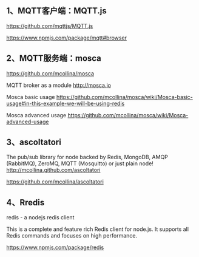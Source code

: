 ## 1、MQTT客户端：MQTT.js
https://github.com/mqttjs/MQTT.js

https://www.npmjs.com/package/mqtt#browser

## 2、MQTT服务端：mosca
https://github.com/mcollina/mosca

MQTT broker as a module http://mosca.io

Mosca basic usage
https://github.com/mcollina/mosca/wiki/Mosca-basic-usage#in-this-example-we-will-be-using-redis

Mosca advanced usage
https://github.com/mcollina/mosca/wiki/Mosca-advanced-usage


## 3、ascoltatori
The pub/sub library for node backed by Redis, MongoDB, AMQP (RabbitMQ), ZeroMQ, MQTT (Mosquitto) or just plain node! http://mcollina.github.com/ascoltatori

https://github.com/mcollina/ascoltatori

## 4、Rredis
redis - a nodejs redis client

This is a complete and feature rich Redis client for node.js. It supports all Redis commands and focuses on high performance.

https://www.npmjs.com/package/redis
